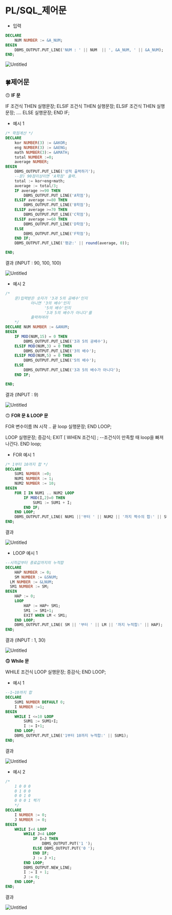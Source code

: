 # PL/SQL_제어문

- 입력

```sql
DECLARE
	NUM NUMBER := &A_NUM;
BEGIN
	DBMS_OUTPUT.PUT_LINE('NUM : ' || NUM  || ', &A_NUM, ' || &A_NUM);
END;
```

![Untitled](images/Untitled.png)

## 🍀제어문

🙃 **IF 문**

   IF 조건식 THEN 실행문장;
   ELSIF 조건식 THEN 실행문장;
   ELSIF 조건식 THEN 실행문장;
   ....
   ELSE 실행문장;
   END IF;

- 예시 1

```sql
/* 학점계산 */
DECLARE
	kor NUMBER(3) := &AKOR;
	eng NUMBER(3) := &AENG;
	math NUMBER(3):= &AMATH;
	total NUMBER :=0;
	average NUMBER;
BEGIN
	DBMS_OUTPUT.PUT_LINE('성적 출력하기');
	--문) 90점이상이면 'A학점' 출력.
	total := kor+eng+math;
	average := total/3;
	IF average >=90 THEN
		DBMS_OUTPUT.PUT_LINE('A학점');
	ELSIF average >=80 THEN
		DBMS_OUTPUT.PUT_LINE('B학점');
	ELSIF average >=70 THEN
		DBMS_OUTPUT.PUT_LINE('C학점');
	ELSIF average >=60 THEN
		DBMS_OUTPUT.PUT_LINE('D학점');
	ELSE
		DBMS_OUTPUT.PUT_LINE('F학점');
	END IF;
	DBMS_OUTPUT.PUT_LINE('평균:' || round(average, 0));

END;
```

결과 (INPUT : 90, 100, 100)

![Untitled](images/Untitled%201.png)

- 예시 2

```sql
/*
	문)입력받은 숫자가 '3과 5의 공배수'인지
           아니면 '3의 배수'인지
                 '5의 배수'인지
                 '3과 5의 배수가 아니다'를
           출력하여라
	*/
DECLARE NUM NUMBER := &ANUM;
BEGIN
	IF MOD(NUM,15) = 0 THEN
		DBMS_OUTPUT.PUT_LINE('3과 5의 공배수');
	ELSIF MOD(NUM,3) = 0 THEN
		DBMS_OUTPUT.PUT_LINE('3의 배수');
	ELSIF MOD(NUM,5) = 0 THEN
		DBMS_OUTPUT.PUT_LINE('5의 배수');
	ELSE
		DBMS_OUTPUT.PUT_LINE('3과 5의 배수가 아니다');
	END IF;

END;
```

결과 (INPUT : 9)

![Untitled](images/Untitled%202.png)

🙃 **FOR 문 & LOOP 문**

  FOR 변수이름 IN 시작 .. 끝 loop
  실행문장;
  END LOOP;

  LOOP
  실행문장;
  증감식;
  EXIT [ WHEN 조건식] ; --조건식이 만족할 때 loop을 빠져나간다.
  END loop;

- FOR 예시 1

```sql
/* 1부터 10까지 합 */
DECLARE 
	SUM1 NUMBER :=0;
    NUM1 NUMBER := 1;
    NUM2 NUMBER := 10;
BEGIN
	FOR I IN NUM1 .. NUM2 LOOP
		IF MOD(I,2)=0 THEN
			SUM1 := SUM1 + I;
		END IF;
	END LOOP;
	DBMS_OUTPUT.PUT_LINE( NUM1 ||'부터 ' || NUM2 || '까지 짝수의 합:' || SUM1);
END;
```

결과

![Untitled](images/Untitled%203.png)

- LOOP 예시 1

```sql
--시작값부터 종료값까지의 누적합
DECLARE
	HAP NUMBER := 0;
	SM NUMBER := &SNUM;
  LM NUMBER := &LNUM;
  SM1 NUMBER := SM;
BEGIN
	HAP := 0;
	LOOP
		HAP := HAP+ SM1;
		SM1 := SM1+1;
		EXIT WHEN LM < SM1;
	END LOOP;
	DBMS_OUTPUT.PUT_LINE( SM || '부터 ' || LM || '까지 누적합:' || HAP);
END;
```

결과 (INPUT : 1, 30)

![Untitled](images/Untitled%204.png)

**🙃 While 문**

  WHILE 조건식 LOOP
    실행문장;
    증감식;
  END LOOP;

- 예시 1

```sql
--1~10까지 합
DECLARE
	SUM1 NUMBER DEFAULT 0;
	I NUMBER :=1;
BEGIN
	WHILE I <=10 LOOP
		SUM1 := SUM1+I;
		I := I+1;
	END LOOP;
	DBMS_OUTPUT.PUT_LINE('1부터 10까지 누적합:' || SUM1);
END;
```

결과

![Untitled](images/Untitled%205.png)

- 예시 2

```sql
/*
	1 0 0 0
	0 1 0 0
	0 0 1 0
	0 0 0 1 찍기
	*/
DECLARE 
    I NUMBER := 0;
    J NUMBER := 0;
BEGIN
    WHILE I<4 LOOP
        WHILE J<4 LOOP
            IF I=J THEN 
                DBMS_OUTPUT.PUT('1 ');
            ELSE DBMS_OUTPUT.PUT('0 ');
            END IF;
            J := J +1;
        END LOOP;
        DBMS_OUTPUT.NEW_LINE;
        I := I + 1;
        J := 0;
    END LOOP;
END;
```

결과

![Untitled](images/Untitled%206.png)
